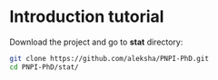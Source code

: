 Introduction tutorial
=====================

Download the project and go to **stat** directory:
```bash
git clone https://github.com/aleksha/PNPI-PhD.git
cd PNPI-PhD/stat/
```
